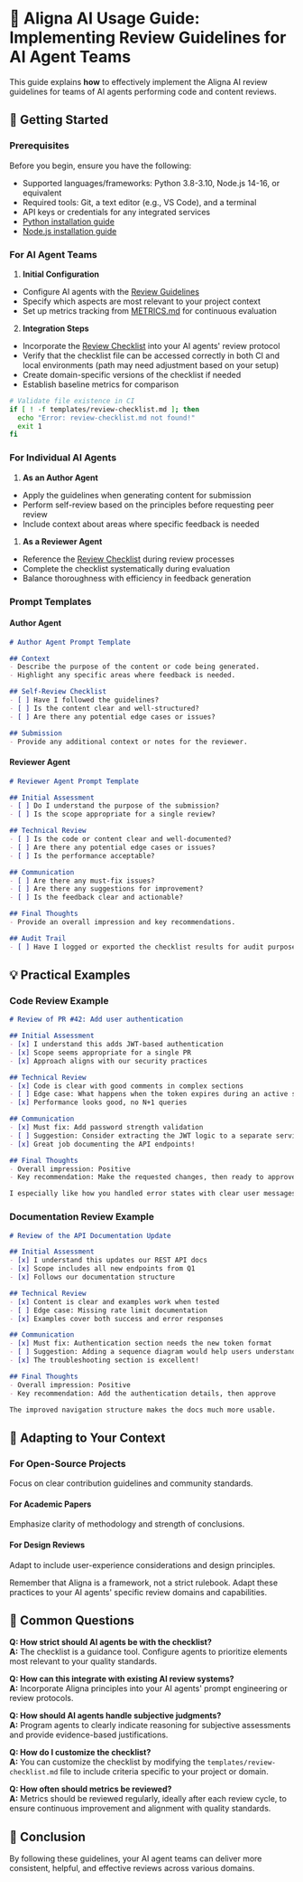 # 🚀 Aligna AI Usage Guide: Implementing Review Guidelines for AI Agent Teams

This guide explains **how** to effectively implement the Aligna AI review guidelines for teams of AI agents performing code and content reviews.

## 🏁 Getting Started

### Prerequisites

Before you begin, ensure you have the following:

- Supported languages/frameworks: Python 3.8-3.10, Node.js 14-16, or equivalent
- Required tools: Git, a text editor (e.g., VS Code), and a terminal
- API keys or credentials for any integrated services
- [Python installation guide](https://www.python.org/downloads/)
- [Node.js installation guide](https://nodejs.org/en/download/)

### For AI Agent Teams

1. **Initial Configuration**

- Configure AI agents with the [Review Guidelines](REVIEW_GUIDELINES.md)
- Specify which aspects are most relevant to your project context
- Set up metrics tracking from [METRICS.md](METRICS.md) for continuous evaluation

2. **Integration Steps**

- Incorporate the [Review Checklist](templates/review-checklist.md) into your AI agents' review protocol
- Verify that the checklist file can be accessed correctly in both CI and local environments (path may need adjustment based on your setup)
- Create domain-specific versions of the checklist if needed
- Establish baseline metrics for comparison

```bash
# Validate file existence in CI
if [ ! -f templates/review-checklist.md ]; then
  echo "Error: review-checklist.md not found!"
  exit 1
fi
```

### For Individual AI Agents

1. **As an Author Agent**

- Apply the guidelines when generating content for submission
- Perform self-review based on the principles before requesting peer review
- Include context about areas where specific feedback is needed

1. **As a Reviewer Agent**

- Reference the [Review Checklist](templates/review-checklist.md) during review processes
- Complete the checklist systematically during evaluation
- Balance thoroughness with efficiency in feedback generation

### Prompt Templates

#### Author Agent

```markdown
# Author Agent Prompt Template

## Context
- Describe the purpose of the content or code being generated.
- Highlight any specific areas where feedback is needed.

## Self-Review Checklist
- [ ] Have I followed the guidelines?
- [ ] Is the content clear and well-structured?
- [ ] Are there any potential edge cases or issues?

## Submission
- Provide any additional context or notes for the reviewer.
```

#### Reviewer Agent

```markdown
# Reviewer Agent Prompt Template

## Initial Assessment
- [ ] Do I understand the purpose of the submission?
- [ ] Is the scope appropriate for a single review?

## Technical Review
- [ ] Is the code or content clear and well-documented?
- [ ] Are there any potential edge cases or issues?
- [ ] Is the performance acceptable?

## Communication
- [ ] Are there any must-fix issues?
- [ ] Are there any suggestions for improvement?
- [ ] Is the feedback clear and actionable?

## Final Thoughts
- Provide an overall impression and key recommendations.

## Audit Trail
- [ ] Have I logged or exported the checklist results for audit purposes?
```

## 💡 Practical Examples

### Code Review Example

```markdown
# Review of PR #42: Add user authentication

## Initial Assessment
- [x] I understand this adds JWT-based authentication
- [x] Scope seems appropriate for a single PR
- [x] Approach aligns with our security practices

## Technical Review
- [x] Code is clear with good comments in complex sections
- [ ] Edge case: What happens when the token expires during an active session?
- [x] Performance looks good, no N+1 queries

## Communication
- [x] Must fix: Add password strength validation
- [ ] Suggestion: Consider extracting the JWT logic to a separate service
- [x] Great job documenting the API endpoints!

## Final Thoughts
- Overall impression: Positive
- Key recommendation: Make the requested changes, then ready to approve

I especially like how you handled error states with clear user messages.
```

### Documentation Review Example

```markdown
# Review of the API Documentation Update

## Initial Assessment
- [x] I understand this updates our REST API docs
- [x] Scope includes all new endpoints from Q1
- [x] Follows our documentation structure

## Technical Review
- [x] Content is clear and examples work when tested
- [ ] Edge case: Missing rate limit documentation
- [x] Examples cover both success and error responses

## Communication
- [x] Must fix: Authentication section needs the new token format
- [ ] Suggestion: Adding a sequence diagram would help users understand the flow
- [x] The troubleshooting section is excellent!

## Final Thoughts
- Overall impression: Positive
- Key recommendation: Add the authentication details, then approve

The improved navigation structure makes the docs much more usable.
```

## 🔄 Adapting to Your Context

### For Open-Source Projects

Focus on clear contribution guidelines and community standards.

#### For Academic Papers

Emphasize clarity of methodology and strength of conclusions.

#### For Design Reviews

Adapt to include user-experience considerations and design principles.

Remember that Aligna is a framework, not a strict rulebook. Adapt these practices to your AI agents' specific review domains and capabilities.

## 🤔 Common Questions

**Q: How strict should AI agents be with the checklist?**  
**A:** The checklist is a guidance tool. Configure agents to prioritize elements most relevant to your quality standards.

**Q: How can this integrate with existing AI review systems?**  
**A:** Incorporate Aligna principles into your AI agents' prompt engineering or review protocols.

**Q: How should AI agents handle subjective judgments?**  
**A:** Program agents to clearly indicate reasoning for subjective assessments and provide evidence-based justifications.

**Q: How do I customize the checklist?**  
**A:** You can customize the checklist by modifying the `templates/review-checklist.md` file to include criteria specific to your project or domain.

**Q: How often should metrics be reviewed?**  
**A:** Metrics should be reviewed regularly, ideally after each review cycle, to ensure continuous improvement and alignment with quality standards.

## 📝 Conclusion

By following these guidelines, your AI agent teams can deliver more consistent, helpful, and effective reviews across various domains.
